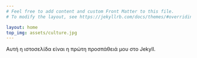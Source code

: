 ```yaml
---
# Feel free to add content and custom Front Matter to this file.
# To modify the layout, see https://jekyllrb.com/docs/themes/#overriding-theme-defaults

layout: home
top_img: assets/culture.jpg
---
```


Αυτή η ιστοσελίδα είναι η πρώτη προσπάθειά μου στο Jekyll.